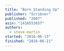 ```yaml
---
title: "Born Standing Up"
publisher: "Scribner"
published: "2007"
asin: "1416553657"
authors:
  - steve-martin
started: "2016-06-13"
finished: "2016-06-21"
---
```

